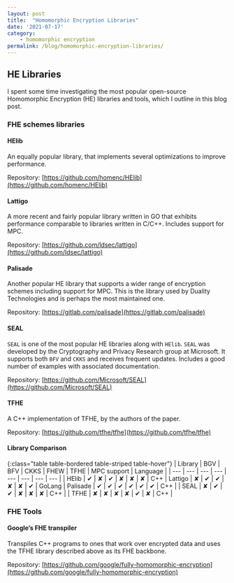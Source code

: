 ```yaml
---
layout: post
title:  "Homomorphic Encryption Libraries"
date: '2021-07-17'
category:
    - homomorphic encryption
permalink: /blog/homomorphic-encryption-libraries/
---
```


## HE Libraries

I spent some time investigating the most popular open-source Homomorphic Encryption (HE) libraries and tools, which I outline in this blog post.


### FHE schemes libraries

#### HElib
An equally popular library, that implements several optimizations to improve performance.

Repository: [https://github.com/homenc/HElib](https://github.com/homenc/HElib)


#### Lattigo
A more recent and fairly popular library written in GO that exhibits performance comparable to libraries written in C/C++. Includes support for MPC.

Repository: [https://github.com/ldsec/lattigo](https://github.com/ldsec/lattigo)

 
#### Palisade
Another popular HE library that supports a wider range of encryption schemes including support for MPC. This is the library used by Duality Technologies and is perhaps the most maintained one.

Repository: [https://gitlab.com/palisade](https://gitlab.com/palisade)


#### SEAL
`SEAL` is one of the most popular HE libraries along with `HElib`. `SEAL` was developed by the Cryptography and Privacy Research group at Microsoft. It supports both `BFV` and `CKKS` and receives frequent updates. Includes a good number of examples with associated documentation.

Repository: [https://github.com/Microsoft/SEAL](https://github.com/Microsoft/SEAL)
 
#### TFHE
A C++ implementation of TFHE, by the authors of the paper. 

Repository: [https://github.com/tfhe/tfhe](https://github.com/tfhe/tfhe)


#### Library Comparison

{:class="table table-bordered table-striped table-hover"}
| Library | BGV | BFV | CKKS | FHEW | TFHE | MPC support | Language |
| --- | --- | --- | --- | --- | --- | --- | --- |
| HElib | ✔ | ✘ | ✔ | ✘ | ✘ | ✘ | C++ |
Lattigo | ✘ | ✔ | ✔ | ✘ | ✘ | ✔ | GoLang |
Palisade | ✔ | ✔ | ✔ | ✔ | ✔ | ✔ | C++ |
| SEAL | ✘ | ✔ | ✔ | ✘ | ✘ | ✘ | C++ |
| TFHE | ✘ | ✘ | ✘ | ✘ | ✔ | ✘ | C++ |



### FHE Tools

#### Google’s FHE transpiler
Transpiles C++ programs to ones that work over encrypted data and uses the TFHE library described above as its FHE backbone.

Repository: [https://github.com/google/fully-homomorphic-encryption](https://github.com/google/fully-homomorphic-encryption)
